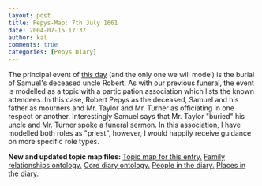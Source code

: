 ```yaml
---
layout: post
title: Pepys-Map: 7th July 1661
date: 2004-07-15 17:37
author: kal
comments: true
categories: [Pepys Diary]
---
```

The principal event of <a href="http://www.pepysdiary.com/archive/1661/07/07/index.php">this day</a> (and the only one we will model) is the burial of Samuel's deceased uncle Robert. As with our previous funeral, the event is modelled as a topic with a participation association which lists the known attendees. In this case, Robert Pepys as the deceased, Samuel and his father as mourners and Mr. Taylor and Mr. Turner as officiating in one respect or another. Interestingly Samuel says that Mr. Taylor "buried" his uncle and Mr. Turner spoke a funeral sermon. In this association, I have modelled both roles as "priest", however, I would happily receive guidance on more specific role types.

<!--more-->
<b>New and updated topic map files:</b>
<a href="http://www.techquila.com/blog/archives/16610707.ltm">Topic map for this entry.</a>
<a href="http://www.techquila.com/blog/archives/family-relationships-ontology.ltm">Family relationships ontology.</a>
<a href="http://www.techquila.com/blog/archives/pepys-diary-ontology.ltm">Core diary ontology.</a>
<a href="http://www.techquila.com/blog/archives/pepys-diary-people.ltm">People in the diary.</a>
<a href="http://www.techquila.com/blog/archives/pepys-diary-places.ltm">Places in the diary.</a>

